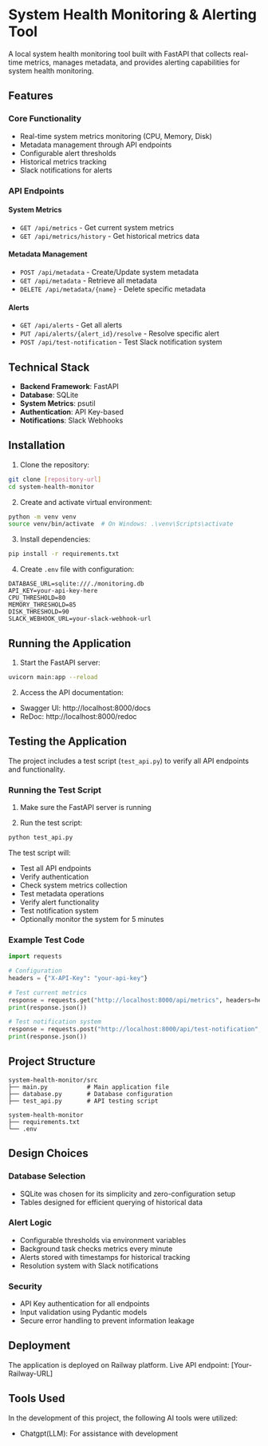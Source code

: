 # System Health Monitoring & Alerting Tool

A local system health monitoring tool built with FastAPI that collects real-time metrics, manages metadata, and provides alerting capabilities for system health monitoring.

## Features

### Core Functionality
- Real-time system metrics monitoring (CPU, Memory, Disk)
- Metadata management through API endpoints
- Configurable alert thresholds
- Historical metrics tracking
- Slack notifications for alerts

### API Endpoints

#### System Metrics
- `GET /api/metrics` - Get current system metrics
- `GET /api/metrics/history` - Get historical metrics data

#### Metadata Management
- `POST /api/metadata` - Create/Update system metadata
- `GET /api/metadata` - Retrieve all metadata
- `DELETE /api/metadata/{name}` - Delete specific metadata

#### Alerts
- `GET /api/alerts` - Get all alerts
- `PUT /api/alerts/{alert_id}/resolve` - Resolve specific alert
- `POST /api/test-notification` - Test Slack notification system

## Technical Stack

- **Backend Framework**: FastAPI
- **Database**: SQLite
- **System Metrics**: psutil
- **Authentication**: API Key-based
- **Notifications**: Slack Webhooks

## Installation

1. Clone the repository:
```bash
git clone [repository-url]
cd system-health-monitor
```

2. Create and activate virtual environment:
```bash
python -m venv venv
source venv/bin/activate  # On Windows: .\venv\Scripts\activate
```

3. Install dependencies:
```bash
pip install -r requirements.txt
```

4. Create `.env` file with configuration:
```env
DATABASE_URL=sqlite:///./monitoring.db
API_KEY=your-api-key-here
CPU_THRESHOLD=80
MEMORY_THRESHOLD=85
DISK_THRESHOLD=90
SLACK_WEBHOOK_URL=your-slack-webhook-url
```

## Running the Application

1. Start the FastAPI server:
```bash
uvicorn main:app --reload
```

2. Access the API documentation:
- Swagger UI: http://localhost:8000/docs
- ReDoc: http://localhost:8000/redoc

## Testing the Application

The project includes a test script (`test_api.py`) to verify all API endpoints and functionality.

### Running the Test Script

1. Make sure the FastAPI server is running

2. Run the test script:
```bash
python test_api.py
```

The test script will:
- Test all API endpoints
- Verify authentication
- Check system metrics collection
- Test metadata operations
- Verify alert functionality
- Test notification system
- Optionally monitor the system for 5 minutes

### Example Test Code
```python
import requests

# Configuration
headers = {"X-API-Key": "your-api-key"}

# Test current metrics
response = requests.get("http://localhost:8000/api/metrics", headers=headers)
print(response.json())

# Test notification system
response = requests.post("http://localhost:8000/api/test-notification", headers=headers)
print(response.json())
```

## Project Structure
```
system-health-monitor/src
├── main.py           # Main application file
├── database.py       # Database configuration
├── test_api.py       # API testing script

system-health-monitor
├── requirements.txt
└── .env
```

## Design Choices

### Database Selection
- SQLite was chosen for its simplicity and zero-configuration setup
- Tables designed for efficient querying of historical data

### Alert Logic
- Configurable thresholds via environment variables
- Background task checks metrics every minute
- Alerts stored with timestamps for historical tracking
- Resolution system with Slack notifications

### Security
- API Key authentication for all endpoints
- Input validation using Pydantic models
- Secure error handling to prevent information leakage

## Deployment

The application is deployed on Railway platform. Live API endpoint: [Your-Railway-URL]

## Tools Used

In the development of this project, the following AI tools were utilized:
- Chatgpt(LLM): For assistance with development 


